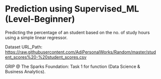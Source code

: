 # Prediction using Supervised_ML (Level-Beginner)
Predicting the percentage of an student based on the no. of study hours using a simple linear regressor.

Dataset URL_Path: https://raw.githubusercontent.com/AdiPersonalWorks/Random/master/student_scores%20-%20student_scores.csv

GRIP @ The Sparks Foundation: Task 1 for function (Data Science & Business Analytics).
